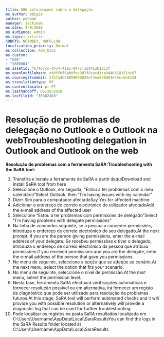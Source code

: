 ```yaml
---
title: 606 informações sobre a delegação
ms.author: pdigia
author: pebaum
manager: jackiesm
ms.date: 4/9/2018
ms.audience: Admin
ms.topic: article
ROBOTS: NOINDEX, NOFOLLOW
localization_priority: Normal
ms.collection: Adm_O365
ms.custom:
- "606"
- "3800004"
ms.assetid: f67467cc-d434-41e1-847c-120412b12c3f
ms.openlocfilehash: dddff0f6ab0fec8d2f8cac41ca3440d181f1dc67
ms.sourcegitcommit: 5fb7a4b28859690020efdea630d03e70cc0e6334
ms.translationtype: MT
ms.contentlocale: pt-PT
ms.lasthandoff: 06/28/2019
ms.locfileid: "35382460"
---
```

# <a name="troubleshooting-delegation-in-outlook-and-outlook-on-the-web"></a><span data-ttu-id="1036a-102">Resolução de problemas de delegação no Outlook e o Outlook na web</span><span class="sxs-lookup"><span data-stu-id="1036a-102">Troubleshooting delegation in Outlook and Outlook on the web</span></span>

<span data-ttu-id="1036a-103">**Resolução de problemas com a ferramenta SaRA:**</span><span class="sxs-lookup"><span data-stu-id="1036a-103">**Troubleshooting with the SaRA tool:**</span></span>

1. <span data-ttu-id="1036a-104">Transfira e instale a ferramenta de SaRA a partir daqui</span><span class="sxs-lookup"><span data-stu-id="1036a-104">Download and install SaRA tool from here</span></span>
1. <span data-ttu-id="1036a-105">Seleccione o Outlook, em seguida, "Estou a ter problemas com o meu calendário"</span><span class="sxs-lookup"><span data-stu-id="1036a-105">Select Outlook, then "I\`m having issues with my calendar"</span></span>
1. <span data-ttu-id="1036a-106">Dizer Sim para o computador afectado</span><span class="sxs-lookup"><span data-stu-id="1036a-106">Say Yes for affected machine</span></span>
1. <span data-ttu-id="1036a-107">Adicionar o endereço de correio electrónico do utilizador afectado</span><span class="sxs-lookup"><span data-stu-id="1036a-107">Add the e-mail address of the affected user</span></span>
1. <span data-ttu-id="1036a-108">Seleccione "Estou a ter problemas com permissões de delegado"</span><span class="sxs-lookup"><span data-stu-id="1036a-108">Select "I\`m having problems with delegate permissions"</span></span>
1. <span data-ttu-id="1036a-109">Na linha de comandos seguinte, se a pessoa a conceder permissões, introduza o endereço de correio electrónico do seu delegado.</span><span class="sxs-lookup"><span data-stu-id="1036a-109">At the next prompt, if you are the person giving permissions, enter the e-mail address of your delegate.</span></span> <span data-ttu-id="1036a-110">Se recebeu permissões e tiver o delegado, introduza o endereço de correio electrónico da pessoa que atribuiu permissões.</span><span class="sxs-lookup"><span data-stu-id="1036a-110">If you received permissions and you are the delegate, enter the e-mail address of the person that gave you permissions.</span></span>
1. <span data-ttu-id="1036a-111">No menu de seguinte, seleccione a opção que se adeqúe ao cenário.</span><span class="sxs-lookup"><span data-stu-id="1036a-111">At the next menu, select the option that fits your scenario.</span></span>
1. <span data-ttu-id="1036a-112">No menu de seguinte, seleccione o nível de permissão.</span><span class="sxs-lookup"><span data-stu-id="1036a-112">At the next menu, select the permission level.</span></span>
1. <span data-ttu-id="1036a-113">Nesta fase, ferramenta SaRA efectuará verificações automáticas e fornecer resolução possível ou em alternativa, irá fornecer um registo de diagnóstico que pode ser utilizado para resolução de problemas futuros.</span><span class="sxs-lookup"><span data-stu-id="1036a-113">At this stage, SaRA tool will perform automated checks and it will provide you with possible resolution or alternatively will provide a diagnostic log that can be used for further troubleshooting.</span></span>
1. <span data-ttu-id="1036a-114">Pode localizar os registos na pasta SaRA resultados localizada em C:\Users\Username\AppData\Local\SaraResults</span><span class="sxs-lookup"><span data-stu-id="1036a-114">You can find the logs in the SaRA Results folder located at C:\Users\Username\AppData\Local\SaraResults</span></span>
